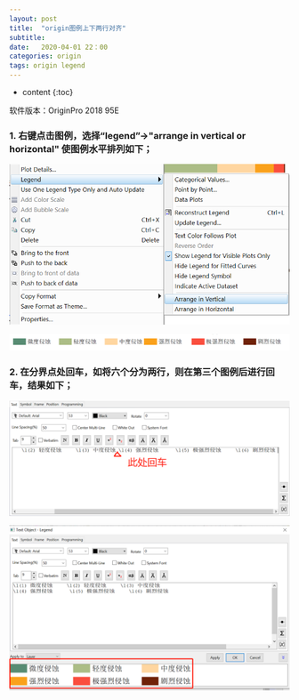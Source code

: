 ```yaml
---
layout: post
title:  "origin图例上下两行对齐"
subtitle:   
date:   2020-04-01 22：00
categories: origin 
tags: origin legend
---
```


* content
{:toc}

软件版本：OriginPro 2018 95E
### 1. 右键点击图例，选择“legend”->"arrange in vertical or horizontal" 使图例水平排列如下；

![](https://raw.githubusercontent.com/tingting-huang/PicGo/master/blog_files/img/PicGo-GitHub-PicBed/20200401对齐图例1垂直或者水平排列.png)



![](https://raw.githubusercontent.com/tingting-huang/PicGo/master/blog_files/img/PicGo-GitHub-PicBed/20200401对齐图例1垂直或者水平排列结果.png)


### 2. 在分界点处回车，如将六个分为两行，则在第三个图例后进行回车，结果如下；

![](https://raw.githubusercontent.com/tingting-huang/PicGo/master/blog_files/img/PicGo-GitHub-PicBed/20200401对齐图例2回车分为两列.png)

![](https://raw.githubusercontent.com/tingting-huang/PicGo/master/blog_files/img/PicGo-GitHub-PicBed/20200401对齐图例3.png)



